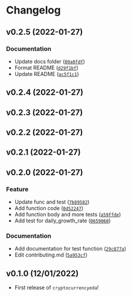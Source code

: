 # Changelog

<!--next-version-placeholder-->

## v0.2.5 (2022-01-27)
### Documentation
* Update docs folder ([`09a0fdf`](https://github.com/UBC-MDS/cryptocurrencyeda/commit/09a0fdfbd8bb3c9018609e8c2c0333c6c52f0f70))
* Format README ([`d29f1bf`](https://github.com/UBC-MDS/cryptocurrencyeda/commit/d29f1bfbf270448f46cc87c62dbeb9ca04ee5d42))
* Update README ([`ac5f1c1`](https://github.com/UBC-MDS/cryptocurrencyeda/commit/ac5f1c1feb8939fa1ec8ab4ad934374fe08ab0a5))

## v0.2.4 (2022-01-27)


## v0.2.3 (2022-01-27)


## v0.2.2 (2022-01-27)


## v0.2.1 (2022-01-27)


## v0.2.0 (2022-01-27)
### Feature
* Update func and test ([`7b89582`](https://github.com/UBC-MDS/cryptocurrencyeda/commit/7b89582aa4f55348fed551f2b4a9f2dd615a65dc))
* Add function code ([`0d52247`](https://github.com/UBC-MDS/cryptocurrencyeda/commit/0d52247c7fd8683ca4397cdd5d48504037c74b95))
* Add function body and more tests ([`a59ffde`](https://github.com/UBC-MDS/cryptocurrencyeda/commit/a59ffde6ddb4ebb759fbdbf57158dac4a3a89c40))
* Add test for daily_growth_rate ([`0659060`](https://github.com/UBC-MDS/cryptocurrencyeda/commit/0659060f4f7077cebb09b52e709c4df10f3f3b1b))

### Documentation
* Add documentation for test function ([`29c877a`](https://github.com/UBC-MDS/cryptocurrencyeda/commit/29c877af08ddf886b23c6d0ece6743891c237c96))
* Edit contributing.md ([`5a953cf`](https://github.com/UBC-MDS/cryptocurrencyeda/commit/5a953cfb0b5980cabc25c64c6ebfbfc421ba5305))

## v0.1.0 (12/01/2022)

- First release of `cryptocurrencyeda`!